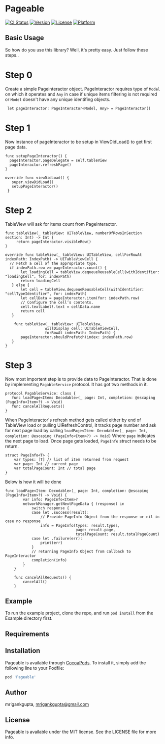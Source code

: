 # Pageable

[![CI Status](https://img.shields.io/travis/mrigankgupta/Pageable.svg?style=flat)](https://travis-ci.org/mrigankgupta/Pageable)
[![Version](https://img.shields.io/cocoapods/v/Pageable.svg?style=flat)](https://cocoapods.org/pods/Pageable)
[![License](https://img.shields.io/cocoapods/l/Pageable.svg?style=flat)](https://cocoapods.org/pods/Pageable)
[![Platform](https://img.shields.io/cocoapods/p/Pageable.svg?style=flat)](https://cocoapods.org/pods/Pageable)


## Basic Usage

So how do you use this library? Well, it's pretty easy. Just follow these steps..
# Step 0
Create a simple Pageinteractor object. PageInteractor requires type of `Model` on which it operates and `Any` in case if unique items filtering is not required or `Model` doesn't have any unique identifing objects.
```
 let pageInteractor: PageInteractor<Model, Any> = PageInteractor()
```
# Step 1
Now instance of pageInteractor to be setup in ViewDidLoad() to get first page data.
```
func setupPageInteractor() {
  pageInteractor.pageDelegate = self.tableView
  pageInteractor.refreshPage()
}

override func viewDidLoad() {
   super.viewDidLoad()
   setupPageInteractor()
 }
 ```
 # Step 2
 TableView will ask for items count from PageInteractor.
 ```
 func tableView(_ tableView: UITableView, numberOfRowsInSection section: Int) -> Int {
      return pageInteractor.visibleRow()
 }
 
 override func tableView(_ tableView: UITableView, cellForRowAt indexPath: IndexPath) -> UITableViewCell {
   // Fetch a cell of the appropriate type.
   if indexPath.row >= pageInteractor.count() {
        let loadingCell = tableView.dequeueReusableCell(withIdentifier: "loadingCell", for: indexPath)
        return loadingCell
    } else {
        let cell = tableView.dequeueReusableCell(withIdentifier: "cellTypeIdentifier", for: indexPath)
        let cellData = pageInteractor.item(for: indexPath.row)
        // Configure the cell’s contents.
        cell.textLabel!.text = cellData.name
        return cell
    }
    
     func tableView(_ tableView: UITableView,
                   willDisplay cell: UITableViewCell,
                   forRowAt indexPath: IndexPath) {
        pageInteractor.shouldPrefetch(index: indexPath.row)
    }
}
 ```
 # Step 3
Now most importent step is to provide data to PageInteractor. That is done by implementing `PagableService` protocol. It has got two methods in it.
 ```
 protocol PagableService: class {
    func loadPage<Item: Decodable>(_ page: Int, completion: @escaping (PageInfo<Item>?) -> Void)
    func cancelAllRequests()
}
```
When PageInteractor's refresh method gets called either by end of TableView load or pulling UIRefreshControl, it tracks page number and ask for next page load by calling 
`loadPage<Item: Decodable>(_ page: Int, completion: @escaping (PageInfo<Item>?) -> Void)`
Where `page` indicates the next page to load. Once page gets loaded, `PageInfo` struct needs to be return.
```
struct PageInfo<T> {
    var types: [T] // list of item returned from request
    var page: Int // current page
    var totalPageCount: Int // total page
}
```
Below is how it will be done
```
func loadPage<Item: Decodable>(_ page: Int, completion: @escaping (PageInfo<Item>?) -> Void) {
        var info: PageInfo<Item>?
        networkManager.getNextPageData { (response) in
            switch response {
            case let .success(result):
                // Provide PageInfo Object from the response or nil in case no response
                info = PageInfo(types: result.types,
                                page: result.page,
                                totalPageCount: result.totalPageCount)
            case let .failure(err):
                print(err)
            }
            // returning PageInfo Object from callback to PageInteractor
            completion(info)
        }
    }
    
    func cancelAllRequests() {
        cancelAll()
    }
```
## Example

To run the example project, clone the repo, and run `pod install` from the Example directory first.

## Requirements

## Installation

Pageable is available through [CocoaPods](https://cocoapods.org). To install
it, simply add the following line to your Podfile:

```ruby
pod 'Pageable'
```

## Author

mrigankgupta, mrigankgupta@gmail.com

## License

Pageable is available under the MIT license. See the LICENSE file for more info.

